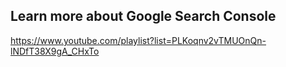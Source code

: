 ## Learn more about Google Search Console

https://www.youtube.com/playlist?list=PLKoqnv2vTMUOnQn-lNDfT38X9gA_CHxTo

